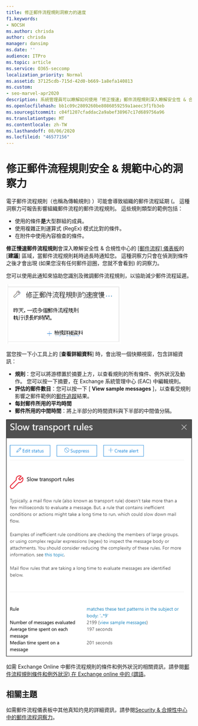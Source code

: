 ```yaml
---
title: 修正郵件流程規則洞察力的速度
f1.keywords:
- NOCSH
ms.author: chrisda
author: chrisda
manager: dansimp
ms.date: ''
audience: ITPro
ms.topic: article
ms.service: O365-seccomp
localization_priority: Normal
ms.assetid: 37125cdb-715d-42d0-b669-1a8efa140813
ms.custom:
- seo-marvel-apr2020
description: 系統管理員可以瞭解如何使用「修正慢速」郵件流程規則深入瞭解安全性 & 合規性中心，識別並修正低效或中斷的郵件流程規則， (也稱為其組織中) 的傳輸規則。
ms.openlocfilehash: bb1c09c2809260be8086059259a1aeec3f1fb3eb
ms.sourcegitcommit: c04f1207cfaddac2a9abef38967c17d689756a96
ms.translationtype: MT
ms.contentlocale: zh-TW
ms.lasthandoff: 08/06/2020
ms.locfileid: "46577156"
---
```

# <a name="fix-slow-mail-flow-rules-insight-in-the-security--compliance-center"></a>修正郵件流程規則安全 & 規範中心的洞察力

電子郵件流程規則（也稱為傳輸規則) ）可能會導致組織的郵件流程延期 (。 這種洞察力可報告影響組織郵件流程的郵件流程規則。 這些規則類型的範例包括：

- 使用的條件**是**大型群組的成員。
- 使用複雜正則運算式 (RegEx) 模式比對的條件。
- 在附件中使用內容檢查的條件。

**修正慢速郵件流程規則**會深入瞭解安全性 & 合規性中心的 [[郵件流程] 儀表板](mail-flow-insights-v2.md)的 [**建議**] 區域，當郵件流程規則耗時過長時通知您。 這種洞察力只會在偵測到條件之後才會出現 (如果您沒有任何郵件迴圈，您就不會看到) 的洞察力。

您可以使用此通知來協助您識別及微調郵件流程規則，以協助減少郵件流程延遲。

![修正郵件流程儀表板中為您推薦的郵件流程規則的速度](../../media/mfi-fix-slow-mail-flow-rules.png)

當您按一下小工具上的 [**查看詳細資料**] 時，會出現一個快顯視窗，包含詳細資訊：

- **規則**：您可以將游標置於摘要上方，以查看規則的所有條件、例外狀況及動作。 您可以按一下摘要，在 Exchange 系統管理中心 (EAC) 中編輯規則。
- **評估的郵件數目**：您可以按一下 [ **View sample messages** ]，以查看受規則影響之郵件範例的[郵件追蹤](message-trace-scc.md)結果。
- **每封郵件所用的平均時間**
- **郵件所用的中間時間**：將上半部分的時間資料與下半部的中間值分隔。

![在修正慢速郵件流程規則真知灼見上，按一下 [查看詳細資料] 後出現的詳細資料浮出控制項](../../media/mfi-fix-slow-mail-flow-rules-details.png)

如需 Exchange Online 中郵件流程規則的條件和例外狀況的相關資訊，請參閱[郵件流程規則條件和例外狀況) 在 Exchange online 中的 (謂語](https://docs.microsoft.com/Exchange/security-and-compliance/mail-flow-rules/conditions-and-exceptions)。

## <a name="related-topics"></a>相關主題

如需郵件流程儀表板中其他真知灼見的詳細資訊，請參閱[Security & 合規性中心中的郵件流程洞察力](mail-flow-insights-v2.md)。

